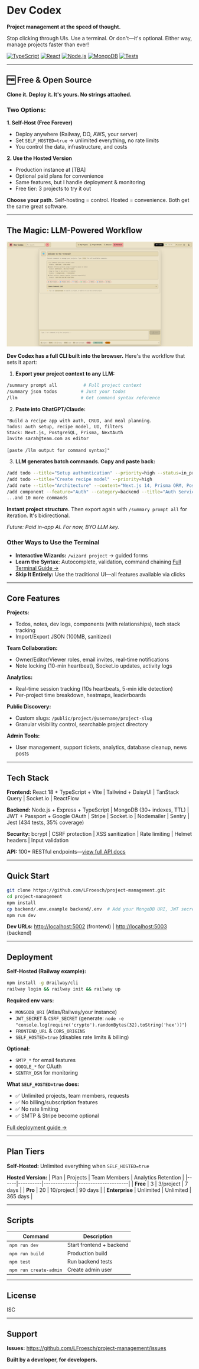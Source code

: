 # Dev Codex

**Project management at the speed of thought.**

Stop clicking through UIs. Use a terminal. Or don't—it's optional. Either way, manage projects faster than ever!

[![TypeScript](https://img.shields.io/badge/TypeScript-007ACC?style=flat&logo=typescript&logoColor=white)](https://www.typescriptlang.org/)
[![React](https://img.shields.io/badge/React-20232A?style=flat&logo=react&logoColor=61DAFB)](https://reactjs.org/)
[![Node.js](https://img.shields.io/badge/Node.js-43853D?style=flat&logo=node.js&logoColor=white)](https://nodejs.org/)
[![MongoDB](https://img.shields.io/badge/MongoDB-4EA94B?style=flat&logo=mongodb&logoColor=white)](https://www.mongodb.com/)
[![Tests](https://img.shields.io/badge/tests-434%20passing-success)](https://github.com/LFroesch/project-management)

---

## 🆓 Free & Open Source

**Clone it. Deploy it. It's yours. No strings attached.**

### Two Options:

**1. Self-Host (Free Forever)**
- Deploy anywhere (Railway, DO, AWS, your server)
- Set `SELF_HOSTED=true` → unlimited everything, no rate limits
- You control the data, infrastructure, and costs

**2. Use the Hosted Version**
- Production instance at [TBA]
- Optional paid plans for convenience
- Same features, but I handle deployment & monitoring
- Free tier: 3 projects to try it out

**Choose your path.** Self-hosting = control. Hosted = convenience. Both get the same great software.

---

## The Magic: LLM-Powered Workflow

![Dev Codex Terminal](media/DevCodex.png)

**Dev Codex has a full CLI built into the browser.** Here's the workflow that sets it apart:

1. **Export your project context to any LLM:**
```bash
/summary prompt all          # Full project context
/summary json todos         # Just your todos
/llm                        # Get command syntax reference
```

2. **Paste into ChatGPT/Claude:**
```
"Build a recipe app with auth, CRUD, and meal planning.
Todos: auth setup, recipe model, UI, filters
Stack: Next.js, PostgreSQL, Prisma, NextAuth
Invite sarah@team.com as editor

[paste /llm output for command syntax]"
```

3. **LLM generates batch commands. Copy and paste back:**
```bash
/add todo --title="Setup authentication" --priority=high --status=in_progress
/add todo --title="Create recipe model" --priority=high
/add note --title="Architecture" --content="Next.js 14, Prisma ORM, PostgreSQL"
/add component --feature="Auth" --category=backend --title="Auth Service"
...and 10 more commands
```

**Instant project structure.** Then export again with `/summary prompt all` for iteration. It's bidirectional.

*Future: Paid in-app AI. For now, BYO LLM key.*

### Other Ways to Use the Terminal

- **Interactive Wizards:** `/wizard project` → guided forms
- **Learn the Syntax:** Autocomplete, validation, command chaining [Full Terminal Guide →](/md_files/READMEs/TERMINAL.md#available-commands-50)
- **Skip It Entirely:** Use the traditional UI—all features available via clicks

---

## Core Features

**Projects:**
- Todos, notes, dev logs, components (with relationships), tech stack tracking
- Import/Export JSON (100MB, sanitized)

**Team Collaboration:**
- Owner/Editor/Viewer roles, email invites, real-time notifications
- Note locking (10-min heartbeat), Socket.io updates, activity logs

**Analytics:**
- Real-time session tracking (10s heartbeats, 5-min idle detection)
- Per-project time breakdown, heatmaps, leaderboards

**Public Discovery:**
- Custom slugs: `/public/project/@username/project-slug`
- Granular visibility control, searchable project directory

**Admin Tools:**
- User management, support tickets, analytics, database cleanup, news posts

---

## Tech Stack

**Frontend:** React 18 + TypeScript + Vite | Tailwind + DaisyUI | TanStack Query | Socket.io | ReactFlow

**Backend:** Node.js + Express + TypeScript | MongoDB (30+ indexes, TTL) | JWT + Passport + Google OAuth | Stripe | Socket.io | Nodemailer | Sentry | Jest (434 tests, 35% coverage)

**Security:** bcrypt | CSRF protection | XSS sanitization | Rate limiting | Helmet headers | Input validation

**API:** 100+ RESTful endpoints—[view full API docs](md_files/READMEs/API.md#complete-api-100-endpoints)

---

## Quick Start

```bash
git clone https://github.com/LFroesch/project-management.git
cd project-management
npm install
cp backend/.env.example backend/.env  # Add your MongoDB URI, JWT secret
npm run dev
```

**Dev URLs:** <http://localhost:5002> (frontend) | <http://localhost:5003> (backend)

---

## Deployment

**Self-Hosted (Railway example):**
```bash
npm install -g @railway/cli
railway login && railway init && railway up
```

**Required env vars:**
- `MONGODB_URI` (Atlas/Railway/your instance)
- `JWT_SECRET` & `CSRF_SECRET` (generate: `node -e "console.log(require('crypto').randomBytes(32).toString('hex'))"`)
- `FRONTEND_URL` & `CORS_ORIGINS`
- `SELF_HOSTED=true` (disables rate limits & billing)

**Optional:**
- `SMTP_*` for email features
- `GOOGLE_*` for OAuth
- `SENTRY_DSN` for monitoring

**What `SELF_HOSTED=true` does:**
- ✅ Unlimited projects, team members, requests
- ✅ No billing/subscription features
- ✅ No rate limiting
- ✅ SMTP & Stripe become optional

[Full deployment guide →](/md_files/READMEs/DEPLOYMENT.md#self-hosted-deployment)

---

## Plan Tiers

**Self-Hosted:** Unlimited everything when `SELF_HOSTED=true`

**Hosted Version:**
| Plan | Projects | Team Members | Analytics Retention |
|------|----------|--------------|---------------------|
| **Free** | 3 | 3/project | 7 days |
| **Pro** | 20 | 10/project | 90 days |
| **Enterprise** | Unlimited | Unlimited | 365 days |

---

## Scripts

| Command | Description |
|---------|-------------|
| `npm run dev` | Start frontend + backend |
| `npm run build` | Production build |
| `npm test` | Run backend tests |
| `npm run create-admin` | Create admin user |

---

## License

ISC

---

## Support

**Issues:** <https://github.com/LFroesch/project-management/issues>

**Built by a developer, for developers.**
